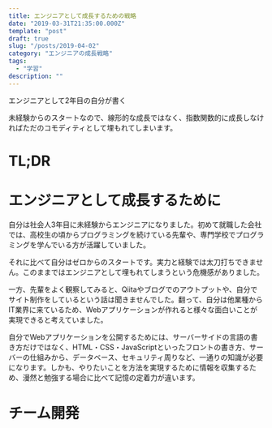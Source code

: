 ```yaml
---
title: エンジニアとして成長するための戦略
date: "2019-03-31T21:35:00.000Z"
template: "post"
draft: true
slug: "/posts/2019-04-02"
category: "エンジニアの成長戦略"
tags:
  - "学習"
description: ""
---
```


エンジニアとして2年目の自分が書く

未経験からのスタートなので、線形的な成長ではなく、指数関数的に成長しなければただのコモディティとして埋もれてしまいます。

# TL;DR


# エンジニアとして成長するために
自分は社会人3年目に未経験からエンジニアになりました。初めて就職した会社では、高校生の頃からプログラミングを続けている先輩や、専門学校でプログラミングを学んでいる方が活躍していました。

それに比べて自分はゼロからのスタートです。実力と経験では太刀打ちできません。このままではエンジニアとして埋もれてしまうという危機感がありました。

一方、先輩をよく観察してみると、Qiitaやブログでのアウトプットや、自分でサイト制作をしているという話は聞きませんでした。翻って、自分は他業種からIT業界に来ているため、Webアプリケーションが作れると様々な面白いことが実現できると考えていました。

自分でWebアプリケーションを公開するためには、サーバーサイドの言語の書き方だけではなく、HTML・CSS・JavaScriptといったフロントの書き方、サーバーの仕組みから、データベース、セキュリティ周りなど、一通りの知識が必要になります。しかも、やりたいことを方法を実現するために情報を収集するため、漫然と勉強する場合に比べて記憶の定着力が違います。

# チーム開発
